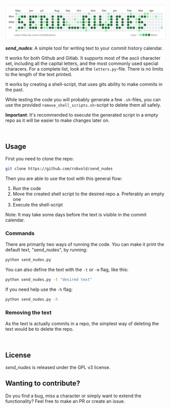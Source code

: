 ![send_nudes](/send_nudes_github_calendar_text.png)

_**send_nudes**_: A simple tool for writing text to your commit history calendar. 

It works for both Github and Gitlab. It supports most of the ascii character set, including all the capital letters, and the most commonly used special characers. For a complete list, look at the `letters.py`-file. There is no limits to the length of the text printed.

It works by creating a shell-script, that uses gits ability to make commits in the past.

While testing the code you will probably generate a few `.sh`-files, you can use the provided `remove_shell_scripts.sh`-script to delete them all safely.

**Important**: It's recommended to execute the generated script in a empty repo as it will be easier to make changes later on.

<br>

## Usage
First you need to clone the repo:
``` bash
git clone https://github.com/robvold/send_nudes
```

Then you are able to use the tool with this general flow: 
1. Run the code
2. Move the created shell script to the desired repo
    a. Preferably an empty one
3. Execute the shell-script

Note: It may take some days before the text is visible in the commit calendar.

### Commands
There are primarily two ways of running the code. You can make it print the default text, "send_nudes", by running: 
``` bash
python send_nudes.py
```
You can also define the text with the `-t` or `-m` flag, like this:
``` bash
python send_nudes.py -t "desired text"
```
If you need help use the `-h` flag:
``` bash
python send_nudes.py -h
```

### Removing the text
As the text is actually commits in a repo, the simplest way of deleting the text would be to delete the repo.

<br>

## License
_send_nudes_ is released under the GPL v3 license.

## Wanting to contribute?
Do you find a bug, miss a character or simply want to extend the functionality?
Feel free to make an PR or create an issue.